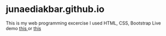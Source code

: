 # junaediakbar.github.io

This is my web programming excercise
I used HTML, CSS, Bootstrap
Live demo <a href="junaediakbar.github.io" target="blank">this </a> or <a href="https://webjuned.000webhostapp.com/"  target="blank">this</a>

